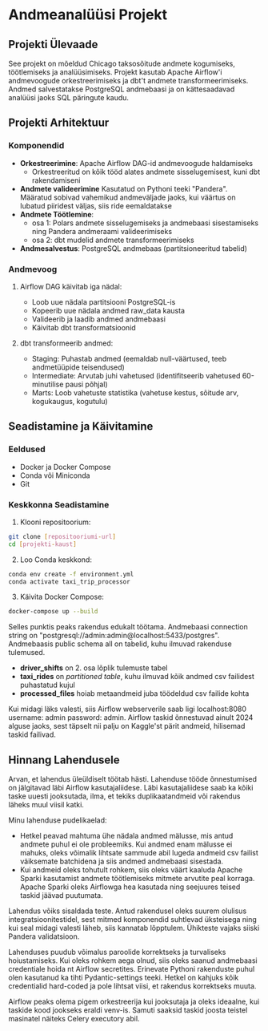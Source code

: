 # Andmeanalüüsi Projekt

## Projekti Ülevaade
See projekt on mõeldud Chicago taksosõitude andmete kogumiseks, töötlemiseks ja analüüsimiseks. Projekt kasutab Apache Airflow'i andmevoogude orkestreerimiseks ja dbt't andmete transformeerimiseks. Andmed salvestatakse PostgreSQL andmebaasi ja on kättesaadavad analüüsi jaoks SQL päringute kaudu.

## Projekti Arhitektuur

### Komponendid
- **Orkestreerimine**: Apache Airflow DAG-id andmevoogude haldamiseks
  - Orkestreeritud on kõik tööd alates andmete sisselugemisest, kuni dbt rakendamiseni
- **Andmete valideerimine** Kasutatud on Pythoni teeki "Pandera". Määratud sobivad vahemikud andmeväljade jaoks,
kui väärtus on lubatud piiridest väljas, siis ride eemaldatakse
- **Andmete Töötlemine**:
  - osa 1: Polars andmete sisselugemiseks ja andmebaasi sisestamiseks ning Pandera andmeraami valideerimiseks
  - osa 2: dbt mudelid andmete transformeerimiseks
- **Andmesalvestus**: PostgreSQL andmebaas (partitsioneeritud tabelid)

### Andmevoog
1. Airflow DAG käivitab iga nädal:
   - Loob uue nädala partitsiooni PostgreSQL-is
   - Kopeerib uue nädala andmed raw_data kausta
   - Valideerib ja laadib andmed andmebaasi
   - Käivitab dbt transformatsioonid

2. dbt transformeerib andmed:
   - Staging: Puhastab andmed (eemaldab null-väärtused, teeb andmetüüpide teisendused)
   - Intermediate: Arvutab juhi vahetused (identifitseerib vahetused 60-minutilise pausi põhjal)
   - Marts: Loob vahetuste statistika (vahetuse kestus, sõitude arv, kogukaugus, kogutulu)

## Seadistamine ja Käivitamine

### Eeldused
- Docker ja Docker Compose
- Conda või Miniconda
- Git

### Keskkonna Seadistamine

1. Klooni repositoorium:
```bash
git clone [repositooriumi-url]
cd [projekti-kaust]
```

2. Loo Conda keskkond:
```bash
conda env create -f environment.yml
conda activate taxi_trip_processor
```

3. Käivita Docker Compose:
```bash
docker-compose up --build
```

Selles punktis peaks rakendus edukalt töötama. 
Andmebaasi connection string on "postgresql://admin:admin@localhost:5433/postgres". Andmebaasis public schema all on
tabelid, kuhu ilmuvad rakenduse tulemused. 
- **driver_shifts** on 2. osa lõplik tulemuste tabel
- **taxi_rides** on *partitioned table*, kuhu ilmuvad kõik andmed csv failidest puhastatud kujul
- **processed_files** hoiab metaandmeid juba töödeldud csv failide kohta 

Kui midagi läks valesti, siis Airflow webserverile saab ligi localhost:8080 username: admin password: admin. Airflow taskid õnnestuvad ainult 2024
alguse jaoks, sest täpselt nii palju on Kaggle'st pärit andmeid, hilisemad taskid failivad.


## Hinnang Lahendusele

Arvan, et lahendus üleüldiselt töötab hästi. Lahenduse tööde õnnestumised on jälgitavad läbi Airflow kasutajaliidese.
Läbi kasutajaliidese saab ka kõiki taske uuesti jooksutada, ilma, et tekiks duplikaatandmeid või rakendus läheks muul viisil katki.

Minu lahenduse pudelikaelad:
  * Hetkel peavad mahtuma ühe nädala andmed mälusse, mis antud andmete puhul ei ole probleemiks.
Kui andmed enam mälusse ei mahuks, oleks võimalik lihtsate sammude abil lugeda andmeid csv failist väiksemate
batchidena ja siis andmed andmebaasi sisestada.
  * Kui andmeid oleks tohutult rohkem, siis oleks väärt kaaluda Apache Sparki kasutamist andmete töötlemiseks mitmete
arvutite peal korraga. Apache Sparki oleks Airflowga hea kasutada ning seejuures teised taskid jäävad puutumata. 

Lahendus võiks sisaldada teste. Antud rakendusel oleks suurem olulisus integratsioonitestidel, sest
mitmed komponendid suhtlevad üksteisega ning kui seal midagi valesti läheb, siis kannatab lõpptulem. Ühikteste vajaks
siiski Pandera validatsioon.

Lahenduses puudub võimalus paroolide korrektseks ja turvaliseks hoiustamiseks. Kui oleks rohkem aega olnud, siis oleks saanud
andmebaasi credentiale hoida nt Airflow secretites. Erinevate Pythoni rakenduste puhul olen kasutanud ka tihti Pydantic-settings teeki.
Hetkel on kahjuks kõik credentialid hard-coded ja pole lihtsat viisi, et rakendus korrektseks muuta.

Airflow peaks olema pigem orkestreerija kui jooksutaja ja oleks ideaalne, kui taskide kood jookseks eraldi venv-is.
Samuti saaksid taskid joosta teistel masinatel näiteks Celery executory abil.
